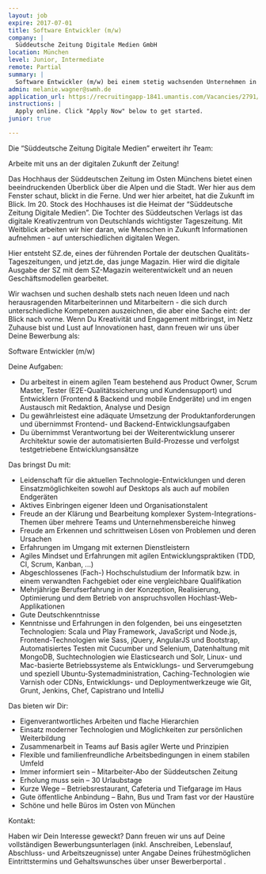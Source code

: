 ```yaml
---
layout: job
expire: 2017-07-01
title: Software Entwickler (m/w)
company: |
  Süddeutsche Zeitung Digitale Medien GmbH
location: München
level: Junior, Intermediate
remote: Partial
summary: |
  Software Entwickler (m/w) bei einem stetig wachsenden Unternehmen in der Medienbrachne!
admin: melanie.wagner@swmh.de
application_url: https://recruitingapp-1841.umantis.com/Vacancies/2791/Application/CheckLogin/1
instructions: |
  Apply online. Click "Apply Now" below to get started.
junior: true

---
```


<!-- break -->

Die “Süddeutsche Zeitung Digitale Medien” erweitert ihr Team:

Arbeite mit uns an der digitalen Zukunft der Zeitung!

Das Hochhaus der Süddeutschen Zeitung im Osten Münchens bietet einen beeindruckenden Überblick über die Alpen und die Stadt. Wer hier aus dem Fenster schaut, blickt in die Ferne. Und wer hier arbeitet, hat die Zukunft im Blick.
Im 20. Stock des Hochhauses ist die Heimat der “Süddeutsche Zeitung Digitale Medien”. Die Tochter des Süddeutschen Verlags ist das digitale Kreativzentrum von Deutschlands wichtigster Tageszeitung. Mit Weitblick arbeiten wir hier daran, wie Menschen in Zukunft Informationen aufnehmen - auf unterschiedlichen digitalen Wegen.

Hier entsteht SZ.de, eines der führenden Portale der deutschen Qualitäts-Tageszeitungen, und jetzt.de, das junge Magazin. Hier wird die digitale Ausgabe der SZ mit dem SZ-Magazin weiterentwickelt und an neuen Geschäftsmodellen gearbeitet.

Wir wachsen und suchen deshalb stets nach neuen Ideen und nach herausragenden Mitarbeiterinnen und Mitarbeitern - die sich durch unterschiedliche Kompetenzen auszeichnen, die aber eine Sache eint: der Blick nach vorne.
Wenn Du Kreativität und Engagement mitbringst, im Netz Zuhause bist und Lust auf Innovationen hast, dann freuen wir uns über Deine Bewerbung als:

Software Entwickler (m/w)

Deine Aufgaben:

- Du arbeitest in einem agilen Team bestehend aus Product Owner, Scrum Master, Tester (E2E-Qualitätssicherung und Kundensupport) und Entwicklern (Frontend & Backend und mobile Endgeräte) und im engen Austausch mit Redaktion, Analyse und Design
- Du gewährleistest eine adäquate Umsetzung der Produktanforderungen und übernimmst Frontend- und Backend-Entwicklungsaufgaben
- Du übernimmst Verantwortung bei der Weiterentwicklung unserer Architektur sowie der automatisierten Build-Prozesse und verfolgst testgetriebene Entwicklungsansätze

Das bringst Du mit:

- Leidenschaft für die aktuellen Technologie-Entwicklungen und deren Einsatzmöglichkeiten sowohl auf Desktops als auch auf mobilen Endgeräten
- Aktives Einbringen eigener Ideen und Organisationstalent
- Freude an der Klärung und Bearbeitung komplexer System-Integrations-Themen über mehrere Teams und Unternehmensbereiche hinweg
- Freude am Erkennen und schrittweisen Lösen von Problemen und deren Ursachen
- Erfahrungen im Umgang mit externen Dienstleistern
- Agiles Mindset und Erfahrungen mit agilen Entwicklungspraktiken (TDD, CI, Scrum, Kanban, ...)
- Abgeschlossenes (Fach-) Hochschulstudium der Informatik bzw. in einem verwandten Fachgebiet oder eine vergleichbare Qualifikation
- Mehrjährige Berufserfahrung in der Konzeption, Realisierung, Optimierung und dem Betrieb von anspruchsvollen Hochlast-Web-Applikationen
- Gute Deutschkenntnisse
- Kenntnisse und Erfahrungen in den folgenden, bei uns eingesetzten Technologien:
        Scala und Play Framework,
        JavaScript und Node.js,
        Frontend-Technologien wie Sass, jQuery, AngularJS und Bootstrap,
        Automatisiertes Testen mit Cucumber und Selenium,
        Datenhaltung mit MongoDB,
        Suchtechnologien wie Elasticsearch und Solr,
        Linux- und Mac-basierte Betriebssysteme als Entwicklungs- und Serverumgebung und speziell Ubuntu-Systemadministration,
        Caching-Technologien wie Varnish oder CDNs,
        Entwicklungs- und Deploymentwerkzeuge wie Git, Grunt, Jenkins, Chef, Capistrano und IntelliJ

Das bieten wir Dir:

- Eigenverantwortliches Arbeiten und flache Hierarchien
- Einsatz moderner Technologien und Möglichkeiten zur persönlichen Weiterbildung
- Zusammenarbeit in Teams auf Basis agiler Werte und Prinzipien
- Flexible und familienfreundliche Arbeitsbedingungen in einem stabilen Umfeld
- Immer informiert sein – Mitarbeiter-Abo der Süddeutschen Zeitung
- Erholung muss sein – 30 Urlaubstage
- Kurze Wege – Betriebsrestaurant, Cafeteria und Tiefgarage im Haus
- Gute öffentliche Anbindung – Bahn, Bus und Tram fast vor der Haustüre
- Schöne und helle Büros im Osten von München


Kontakt:

Haben wir Dein Interesse geweckt? Dann freuen wir uns auf Deine vollständigen Bewerbungsunterlagen (inkl. Anschreiben, Lebenslauf, Abschluss- und Arbeitszeugnisse) unter Angabe Deines frühestmöglichen Eintrittstermins und Gehaltswunsches über unser Bewerberportal .
